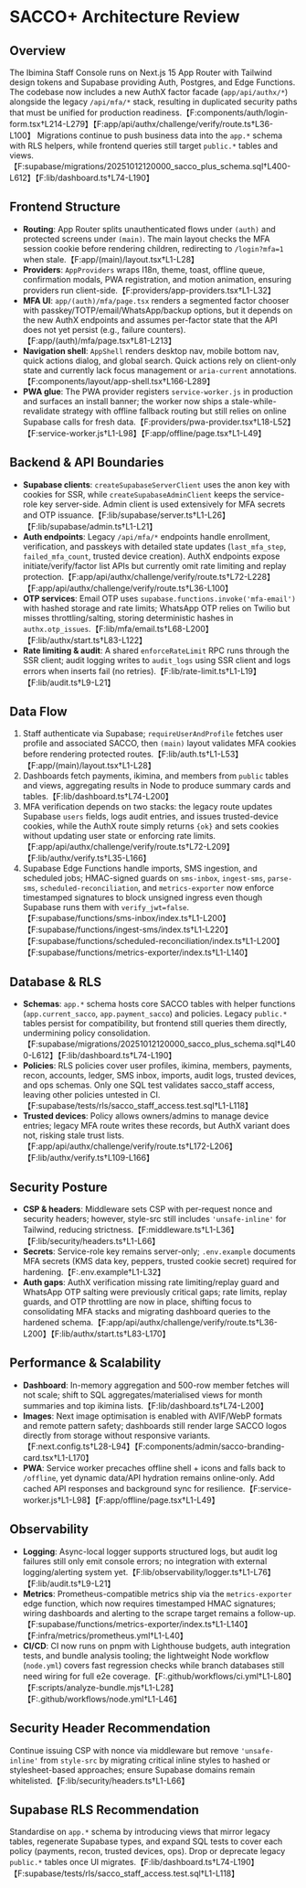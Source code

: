 # SACCO+ Architecture Review

## Overview

The Ibimina Staff Console runs on Next.js 15 App Router with Tailwind design
tokens and Supabase providing Auth, Postgres, and Edge Functions. The codebase
now includes a new AuthX factor facade (`app/api/authx/*`) alongside the legacy
`/api/mfa/*` stack, resulting in duplicated security paths that must be unified
for production
readiness.【F:components/auth/login-form.tsx†L214-L279】【F:app/api/authx/challenge/verify/route.ts†L36-L100】 Migrations
continue to push business data into the `app.*` schema with RLS helpers, while
frontend queries still target `public.*` tables and
views.【F:supabase/migrations/20251012120000_sacco_plus_schema.sql†L400-L612】【F:lib/dashboard.ts†L74-L190】

## Frontend Structure

- **Routing**: App Router splits unauthenticated flows under `(auth)` and
  protected screens under `(main)`. The main layout checks the MFA session
  cookie before rendering children, redirecting to `/login?mfa=1` when
  stale.【F:app/(main)/layout.tsx†L1-L28】
- **Providers**: `AppProviders` wraps I18n, theme, toast, offline queue,
  confirmation modals, PWA registration, and motion animation, ensuring
  providers run client-side.【F:providers/app-providers.tsx†L1-L32】
- **MFA UI**: `app/(auth)/mfa/page.tsx` renders a segmented factor chooser with
  passkey/TOTP/email/WhatsApp/backup options, but it depends on the new AuthX
  endpoints and assumes per-factor state that the API does not yet persist
  (e.g., failure counters).【F:app/(auth)/mfa/page.tsx†L81-L213】
- **Navigation shell**: `AppShell` renders desktop nav, mobile bottom nav, quick
  actions dialog, and global search. Quick actions rely on client-only state and
  currently lack focus management or `aria-current`
  annotations.【F:components/layout/app-shell.tsx†L166-L289】
- **PWA glue**: The PWA provider registers `service-worker.js` in production and
  surfaces an install banner; the worker now ships a stale-while-revalidate
  strategy with offline fallback routing but still relies on online Supabase
  calls for fresh
  data.【F:providers/pwa-provider.tsx†L18-L52】【F:service-worker.js†L1-L98】【F:app/offline/page.tsx†L1-L49】

## Backend & API Boundaries

- **Supabase clients**: `createSupabaseServerClient` uses the anon key with
  cookies for SSR, while `createSupabaseAdminClient` keeps the service-role key
  server-side. Admin client is used extensively for MFA secrets and OTP
  issuance.【F:lib/supabase/server.ts†L1-L26】【F:lib/supabase/admin.ts†L1-L21】
- **Auth endpoints**: Legacy `/api/mfa/*` endpoints handle enrollment,
  verification, and passkeys with detailed state updates (`last_mfa_step`,
  `failed_mfa_count`, trusted device creation). AuthX endpoints expose
  initiate/verify/factor list APIs but currently omit rate limiting and replay
  protection.【F:app/api/authx/challenge/verify/route.ts†L72-L228】【F:app/api/authx/challenge/verify/route.ts†L36-L100】
- **OTP services**: Email OTP uses `supabase.functions.invoke('mfa-email')` with
  hashed storage and rate limits; WhatsApp OTP relies on Twilio but misses
  throttling/salting, storing deterministic hashes in
  `authx.otp_issues`.【F:lib/mfa/email.ts†L68-L200】【F:lib/authx/start.ts†L83-L122】
- **Rate limiting & audit**: A shared `enforceRateLimit` RPC runs through the
  SSR client; audit logging writes to `audit_logs` using SSR client and logs
  errors when inserts fail (no
  retries).【F:lib/rate-limit.ts†L1-L19】【F:lib/audit.ts†L9-L21】

## Data Flow

1. Staff authenticate via Supabase; `requireUserAndProfile` fetches user profile
   and associated SACCO, then `(main)` layout validates MFA cookies before
   rendering protected
   routes.【F:lib/auth.ts†L1-L53】【F:app/(main)/layout.tsx†L1-L28】
2. Dashboards fetch payments, ikimina, and members from `public` tables and
   views, aggregating results in Node to produce summary cards and
   tables.【F:lib/dashboard.ts†L74-L200】
3. MFA verification depends on two stacks: the legacy route updates Supabase
   `users` fields, logs audit entries, and issues trusted-device cookies, while
   the AuthX route simply returns `{ok}` and sets cookies without updating user
   state or enforcing rate
   limits.【F:app/api/authx/challenge/verify/route.ts†L72-L209】【F:lib/authx/verify.ts†L35-L166】
4. Supabase Edge Functions handle imports, SMS ingestion, and scheduled jobs;
   HMAC-signed guards on `sms-inbox`, `ingest-sms`, `parse-sms`,
   `scheduled-reconciliation`, and `metrics-exporter` now enforce timestamped
   signatures to block unsigned ingress even though Supabase runs them with
   `verify_jwt=false`.【F:supabase/functions/sms-inbox/index.ts†L1-L200】【F:supabase/functions/ingest-sms/index.ts†L1-L220】【F:supabase/functions/scheduled-reconciliation/index.ts†L1-L200】【F:supabase/functions/metrics-exporter/index.ts†L1-L140】

## Database & RLS

- **Schemas**: `app.*` schema hosts core SACCO tables with helper functions
  (`app.current_sacco`, `app.payment_sacco`) and policies. Legacy `public.*`
  tables persist for compatibility, but frontend still queries them directly,
  undermining policy
  consolidation.【F:supabase/migrations/20251012120000_sacco_plus_schema.sql†L400-L612】【F:lib/dashboard.ts†L74-L190】
- **Policies**: RLS policies cover user profiles, ikimina, members, payments,
  recon, accounts, ledger, SMS inbox, imports, audit logs, trusted devices, and
  ops schemas. Only one SQL test validates sacco_staff access, leaving other
  policies untested in
  CI.【F:supabase/tests/rls/sacco_staff_access.test.sql†L1-L118】
- **Trusted devices**: Policy allows owners/admins to manage device entries;
  legacy MFA route writes these records, but AuthX variant does not, risking
  stale trust
  lists.【F:app/api/authx/challenge/verify/route.ts†L172-L206】【F:lib/authx/verify.ts†L109-L166】

## Security Posture

- **CSP & headers**: Middleware sets CSP with per-request nonce and security
  headers; however, style-src still includes `'unsafe-inline'` for Tailwind,
  reducing
  strictness.【F:middleware.ts†L1-L36】【F:lib/security/headers.ts†L1-L66】
- **Secrets**: Service-role key remains server-only; `.env.example` documents
  MFA secrets (KMS data key, peppers, trusted cookie secret) required for
  hardening.【F:.env.example†L1-L32】
- **Auth gaps**: AuthX verification missing rate limiting/replay guard and
  WhatsApp OTP salting were previously critical gaps; rate limits, replay
  guards, and OTP throttling are now in place, shifting focus to consolidating
  MFA stacks and migrating dashboard queries to the hardened
  schema.【F:app/api/authx/challenge/verify/route.ts†L36-L200】【F:lib/authx/start.ts†L83-L170】

## Performance & Scalability

- **Dashboard**: In-memory aggregation and 500-row member fetches will not
  scale; shift to SQL aggregates/materialised views for month summaries and top
  ikimina lists.【F:lib/dashboard.ts†L74-L200】
- **Images**: Next image optimisation is enabled with AVIF/WebP formats and
  remote pattern safety; dashboards still render large SACCO logos directly from
  storage without responsive
  variants.【F:next.config.ts†L28-L94】【F:components/admin/sacco-branding-card.tsx†L1-L170】
- **PWA**: Service worker precaches offline shell + icons and falls back to
  `/offline`, yet dynamic data/API hydration remains online-only. Add cached API
  responses and background sync for
  resilience.【F:service-worker.js†L1-L98】【F:app/offline/page.tsx†L1-L49】

## Observability

- **Logging**: Async-local logger supports structured logs, but audit log
  failures still only emit console errors; no integration with external
  logging/alerting system
  yet.【F:lib/observability/logger.ts†L1-L76】【F:lib/audit.ts†L9-L21】
- **Metrics**: Prometheus-compatible metrics ship via the `metrics-exporter`
  edge function, which now requires timestamped HMAC signatures; wiring
  dashboards and alerting to the scrape target remains a
  follow-up.【F:supabase/functions/metrics-exporter/index.ts†L1-L140】【F:infra/metrics/prometheus.yml†L1-L40】
- **CI/CD**: CI now runs on pnpm with Lighthouse budgets, auth integration
  tests, and bundle analysis tooling; the lightweight Node workflow (`node.yml`)
  covers fast regression checks while branch databases still need wiring for
  full e2e
  coverage.【F:.github/workflows/ci.yml†L1-L80】【F:scripts/analyze-bundle.mjs†L1-L28】【F:.github/workflows/node.yml†L1-L46】

## Security Header Recommendation

Continue issuing CSP with nonce via middleware but remove `'unsafe-inline'` from
`style-src` by migrating critical inline styles to hashed or stylesheet-based
approaches; ensure Supabase domains remain
whitelisted.【F:lib/security/headers.ts†L1-L66】

## Supabase RLS Recommendation

Standardise on `app.*` schema by introducing views that mirror legacy tables,
regenerate Supabase types, and expand SQL tests to cover each policy (payments,
recon, trusted devices, ops). Drop or deprecate legacy `public.*` tables once UI
migrates.【F:lib/dashboard.ts†L74-L190】【F:supabase/tests/rls/sacco_staff_access.test.sql†L1-L118】
